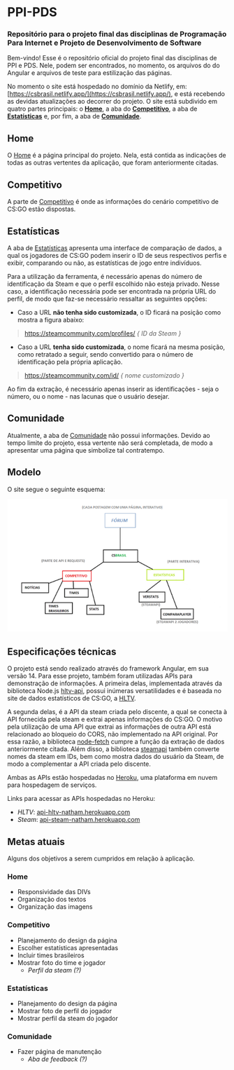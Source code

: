 # PPI-PDS
### Repositório para o projeto final das disciplinas de Programação Para Internet e Projeto de Desenvolvimento de Software

Bem-vindo! Esse é o repositório oficial do projeto final das disciplinas de PPI e PDS. Nele, podem ser encontrados, no momento, os arquivos do do Angular e arquivos de teste para estilização das páginas. 

No momento o site está hospedado no domínio da Netlify, em: [https://csbrasil.netlify.app/](https://csbrasil.netlify.app/), e está recebendo as devidas atualizações ao decorrer do projeto. O site está subdivido em quatro partes principais: o **[Home](https://csbrasil.netlify.app/)**, a aba do **[Competitivo](https://csbrasil.netlify.app/competitivo)**, a aba de **[Estatísticas](https://csbrasil.netlify.app/estatisticas)** e, por fim, a aba de **[Comunidade](https://csbrasil.netlify.app/comunidade)**.

## Home

O [Home](https://csbrasil.netlify.app/) é a página principal do projeto. Nela, está contida as indicações de todas as outras vertentes da aplicação, que foram anteriormente citadas.

## Competitivo

A parte de [Competitivo](https://csbrasil.netlify.app/competitivo) é onde as informações do cenário competitivo de CS:GO estão dispostas.

## Estatísticas

A aba de [Estatísticas](https://csbrasil.netlify.app/estatisticas) apresenta uma interface de comparação de dados, a qual os jogadores de CS:GO podem inserir o ID de seus respectivos perfis e exibir, comparando ou não, as estatísticas de jogo entre indivíduos.

Para a utilização da ferramenta, é necessário apenas do número de identificação da Steam e que o perfil escolhido não esteja privado. Nesse caso, a identificação necessária pode ser encontrada na própria URL do perfil, de modo que faz-se necessário ressaltar as seguintes opções: 

- Caso a URL **não tenha sido customizada**, o ID ficará na posição como mostra a figura abaixo: 

> https://steamcommunity.com/profiles/ *{ ID da Steam }*

- Caso a URL **tenha sido customizada**, o nome ficará na mesma posição, como retratado a seguir, sendo convertido para o número de identificação pela própria aplicação. 

> https://steamcommunity.com/id/ *{ nome customizado }*

Ao fim da extração, é necessário apenas inserir as identificações - seja o número, ou o nome - nas lacunas que o usuário desejar.

## Comunidade 

Atualmente, a aba de [Comunidade](https://csbrasil.netlify.app/comunidade) não possui informações. Devido ao tempo limite do projeto, essa vertente não será completada, de modo a apresentar uma página que simbolize tal contratempo.

## Modelo

O site segue o seguinte esquema:

![Esboço do site.](/imgmd/projeto-esboco.PNG "Esboço do Site")

## Especificações técnicas

O projeto está sendo realizado através do framework Angular, em sua versão 14. Para esse projeto, também foram utilizadas APIs para demonstração de informações. A primeira delas, implementada através da biblioteca Node.js [hltv-api](https://www.npmjs.com/package/hltv-api), possui inúmeras versatilidades e é baseada no site de dados estatísticos de CS:GO, a [HLTV](https://www.hltv.org/).

A segunda delas, é a API da steam criada pelo discente, a qual se conecta à API fornecida pela steam e extrai apenas informações do CS:GO. O motivo pela utilização de uma API que extrai as informações de outra API está relacionado ao bloqueio do CORS, não implementado na API original. Por essa razão, a biblioteca [node-fetch](https://www.npmjs.com/package/node-fetch) cumpre a função da extração de dados anteriormente citada. Além disso, a biblioteca [steamapi](https://www.npmjs.com/package/steamapi) também converte nomes da steam em IDs, bem como mostra dados do usuário da Steam, de modo a complementar a API criada pelo discente.

Ambas as APIs estão hospedadas no [Heroku](https://dashboard.heroku.com/), uma plataforma em nuvem para hospedagem de serviços.

Links para acessar as APIs hospedadas no Heroku:

- *HLTV*: [api-hltv-natham.herokuapp.com](https://api-hltv-natham.herokuapp.com/)
- *Steam*: [api-steam-natham.herokuapp.com](https://api-steam-natham.herokuapp.com/)

## Metas atuais

Alguns dos objetivos a serem cumpridos em relação à aplicação.

### Home

- Responsividade das DIVs
- Organização dos textos
- Organização das imagens

### Competitivo

- Planejamento do design da página
- Escolher estatísticas apresentadas
- Incluir times brasileiros
- Mostrar foto do time e jogador
    - *Perfil da steam (?)*

### Estatísticas 

- Planejamento do design da página
- Mostrar foto de perfil do jogador
- Mostrar perfil da steam do jogador

### Comunidade

- Fazer página de manutenção
    - *Aba de feedback (?)*